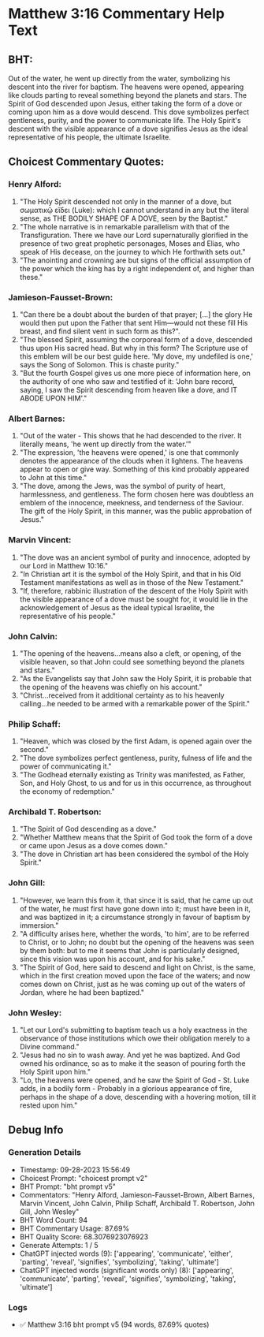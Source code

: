 # Matthew 3:16 Commentary Help Text

## BHT:
Out of the water, he went up directly from the water, symbolizing his descent into the river for baptism. The heavens were opened, appearing like clouds parting to reveal something beyond the planets and stars. The Spirit of God descended upon Jesus, either taking the form of a dove or coming upon him as a dove would descend. This dove symbolizes perfect gentleness, purity, and the power to communicate life. The Holy Spirit's descent with the visible appearance of a dove signifies Jesus as the ideal representative of his people, the ultimate Israelite.

## Choicest Commentary Quotes:
### Henry Alford:
1. "The Holy Spirit descended not only in the manner of a dove, but σωματικῷ εἴδει (Luke): which I cannot understand in any but the literal sense, as THE BODILY SHAPE OF A DOVE, seen by the Baptist." 
2. "The whole narrative is in remarkable parallelism with that of the Transfiguration. There we have our Lord supernaturally glorified in the presence of two great prophetic personages, Moses and Elias, who speak of His decease, on the journey to which He forthwith sets out."
3. "The anointing and crowning are but signs of the official assumption of the power which the king has by a right independent of, and higher than these."

### Jamieson-Fausset-Brown:
1. "Can there be a doubt about the burden of that prayer; [...] the glory He would then put upon the Father that sent Him—would not these fill His breast, and find silent vent in such form as this?".
2. "The blessed Spirit, assuming the corporeal form of a dove, descended thus upon His sacred head. But why in this form? The Scripture use of this emblem will be our best guide here. 'My dove, my undefiled is one,' says the Song of Solomon. This is chaste purity."
3. "But the fourth Gospel gives us one more piece of information here, on the authority of one who saw and testified of it: 'John bare record, saying, I saw the Spirit descending from heaven like a dove, and IT ABODE UPON HIM'."

### Albert Barnes:
1. "Out of the water - This shows that he had descended to the river. It literally means, 'he went up directly from the water.'"
2. "The expression, 'the heavens were opened,' is one that commonly denotes the appearance of the clouds when it lightens. The heavens appear to open or give way. Something of this kind probably appeared to John at this time."
3. "The dove, among the Jews, was the symbol of purity of heart, harmlessness, and gentleness. The form chosen here was doubtless an emblem of the innocence, meekness, and tenderness of the Saviour. The gift of the Holy Spirit, in this manner, was the public approbation of Jesus."

### Marvin Vincent:
1. "The dove was an ancient symbol of purity and innocence, adopted by our Lord in Matthew 10:16."
2. "In Christian art it is the symbol of the Holy Spirit, and that in his Old Testament manifestations as well as in those of the New Testament."
3. "If, therefore, rabbinic illustration of the descent of the Holy Spirit with the visible appearance of a dove must be sought for, it would lie in the acknowledgement of Jesus as the ideal typical Israelite, the representative of his people."

### John Calvin:
1. "The opening of the heavens...means also a cleft, or opening, of the visible heaven, so that John could see something beyond the planets and stars."
2. "As the Evangelists say that John saw the Holy Spirit, it is probable that the opening of the heavens was chiefly on his account."
3. "Christ...received from it additional certainty as to his heavenly calling...he needed to be armed with a remarkable power of the Spirit."

### Philip Schaff:
1. "Heaven, which was closed by the first Adam, is opened again over the second."
2. "The dove symbolizes perfect gentleness, purity, fulness of life and the power of communicating it."
3. "The Godhead eternally existing as Trinity was manifested, as Father, Son, and Holy Ghost, to us and for us in this occurrence, as throughout the economy of redemption."

### Archibald T. Robertson:
1. "The Spirit of God descending as a dove."
2. "Whether Matthew means that the Spirit of God took the form of a dove or came upon Jesus as a dove comes down."
3. "The dove in Christian art has been considered the symbol of the Holy Spirit."

### John Gill:
1. "However, we learn this from it, that since it is said, that he came up out of the water, he must first have gone down into it; must have been in it, and was baptized in it; a circumstance strongly in favour of baptism by immersion."
2. "A difficulty arises here, whether the words, 'to him', are to be referred to Christ, or to John; no doubt but the opening of the heavens was seen by them both: but to me it seems that John is particularly designed, since this vision was upon his account, and for his sake."
3. "The Spirit of God, here said to descend and light on Christ, is the same, which in the first creation moved upon the face of the waters; and now comes down on Christ, just as he was coming up out of the waters of Jordan, where he had been baptized."

### John Wesley:
1. "Let our Lord's submitting to baptism teach us a holy exactness in the observance of those institutions which owe their obligation merely to a Divine command."
2. "Jesus had no sin to wash away. And yet he was baptized. And God owned his ordinance, so as to make it the season of pouring forth the Holy Spirit upon him."
3. "Lo, the heavens were opened, and he saw the Spirit of God - St. Luke adds, in a bodily form - Probably in a glorious appearance of fire, perhaps in the shape of a dove, descending with a hovering motion, till it rested upon him."


## Debug Info
### Generation Details
- Timestamp: 09-28-2023 15:56:49
- Choicest Prompt: "choicest prompt v2"
- BHT Prompt: "bht prompt v5"
- Commentators: "Henry Alford, Jamieson-Fausset-Brown, Albert Barnes, Marvin Vincent, John Calvin, Philip Schaff, Archibald T. Robertson, John Gill, John Wesley"
- BHT Word Count: 94
- BHT Commentary Usage: 87.69%
- BHT Quality Score: 68.3076923076923
- Generate Attempts: 1 / 5
- ChatGPT injected words (9):
	['appearing', 'communicate', 'either', 'parting', 'reveal', 'signifies', 'symbolizing', 'taking', 'ultimate']
- ChatGPT injected words (significant words only) (8):
	['appearing', 'communicate', 'parting', 'reveal', 'signifies', 'symbolizing', 'taking', 'ultimate']

### Logs
- ✅ Matthew 3:16 bht prompt v5 (94 words, 87.69% quotes)